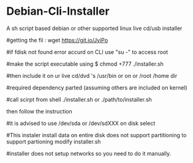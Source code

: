 # Debian-Cli-Installer
A sh script based debian or other supported linux live cd/usb installer 

#getting the fil : wget https://git.io/JviPo

#if fdisk not found error accurd on CLI use "su -" to access root 

#make the script executable using $ chmod +777 ./installer.sh

#then include it on ur live cd/dvd 's /usr/bin or on or /root /home dir

#required dependency parted (assuming others are included on kernel)

#call scirpt from shell ./installer.sh or ./path/to/installer.sh

then follow the instruction 

#it is advised to use /dev/sda or /dev/sdXXX on disk select

#This instaler install data on entire disk does not support partitioning  to support partioning modify installer.sh


#installer does not setup networks so you need to do it manually.
